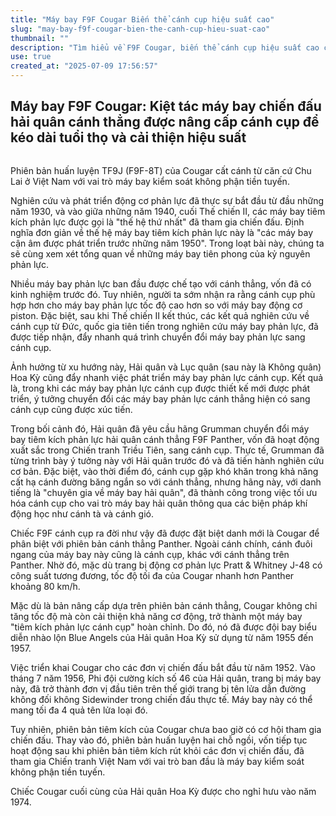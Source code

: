 ```yaml
---
title: "Máy bay F9F Cougar Biến thể cánh cụp hiệu suất cao"
slug: "may-bay-f9f-cougar-bien-the-canh-cup-hieu-suat-cao"
thumbnail: ""
description: "Tìm hiểu về F9F Cougar, biến thể cánh cụp hiệu suất cao của máy bay tiêm kích F9F Panther cánh thẳng, từng được Hải quân Mỹ sử dụng và tham chiến tại Việt Nam với vai trò khác."
use: true
created_at: "2025-07-09 17:56:57"
---
```


## Máy bay F9F Cougar: Kiệt tác máy bay chiến đấu hải quân cánh thẳng được nâng cấp cánh cụp để kéo dài tuổi thọ và cải thiện hiệu suất

![]()

Phiên bản huấn luyện TF9J (F9F-8T) của Cougar cất cánh từ căn cứ Chu Lai ở Việt Nam với vai trò máy bay kiểm soát không phận tiền tuyến.

Nghiên cứu và phát triển động cơ phản lực đã thực sự bắt đầu từ đầu những năm 1930, và vào giữa những năm 1940, cuối Thế chiến II, các máy bay tiêm kích phản lực được gọi là "thế hệ thứ nhất" đã tham gia chiến đấu. Định nghĩa đơn giản về thế hệ máy bay tiêm kích phản lực này là "các máy bay cận âm được phát triển trước những năm 1950". Trong loạt bài này, chúng ta sẽ cùng xem xét tổng quan về những máy bay tiên phong của kỷ nguyên phản lực.

Nhiều máy bay phản lực ban đầu được chế tạo với cánh thẳng, vốn đã có kinh nghiệm trước đó. Tuy nhiên, người ta sớm nhận ra rằng cánh cụp phù hợp hơn cho máy bay phản lực tốc độ cao hơn so với máy bay động cơ piston. Đặc biệt, sau khi Thế chiến II kết thúc, các kết quả nghiên cứu về cánh cụp từ Đức, quốc gia tiên tiến trong nghiên cứu máy bay phản lực, đã được tiếp nhận, đẩy nhanh quá trình chuyển đổi máy bay phản lực sang cánh cụp.

Ảnh hưởng từ xu hướng này, Hải quân và Lục quân (sau này là Không quân) Hoa Kỳ cũng đẩy nhanh việc phát triển máy bay phản lực cánh cụp. Kết quả là, trong khi các máy bay phản lực cánh cụp được thiết kế mới được phát triển, ý tưởng chuyển đổi các máy bay phản lực cánh thẳng hiện có sang cánh cụp cũng được xúc tiến.

Trong bối cảnh đó, Hải quân đã yêu cầu hãng Grumman chuyển đổi máy bay tiêm kích phản lực hải quân cánh thẳng F9F Panther, vốn đã hoạt động xuất sắc trong Chiến tranh Triều Tiên, sang cánh cụp. Thực tế, Grumman đã từng trình bày ý tưởng này với Hải quân trước đó và đã tiến hành nghiên cứu cơ bản. Đặc biệt, vào thời điểm đó, cánh cụp gặp khó khăn trong khả năng cất hạ cánh đường băng ngắn so với cánh thẳng, nhưng hãng này, với danh tiếng là "chuyên gia về máy bay hải quân", đã thành công trong việc tối ưu hóa cánh cụp cho vai trò máy bay hải quân thông qua các biện pháp khí động học như cánh tà và cánh gió.

Chiếc F9F cánh cụp ra đời như vậy đã được đặt biệt danh mới là Cougar để phân biệt với phiên bản cánh thẳng Panther. Ngoài cánh chính, cánh đuôi ngang của máy bay này cũng là cánh cụp, khác với cánh thẳng trên Panther. Nhờ đó, mặc dù trang bị động cơ phản lực Pratt & Whitney J-48 có công suất tương đương, tốc độ tối đa của Cougar nhanh hơn Panther khoảng 80 km/h.

Mặc dù là bản nâng cấp dựa trên phiên bản cánh thẳng, Cougar không chỉ tăng tốc độ mà còn cải thiện khả năng cơ động, trở thành một máy bay "tiêm kích phản lực cánh cụp" hoàn chỉnh. Do đó, nó đã được đội bay biểu diễn nhào lộn Blue Angels của Hải quân Hoa Kỳ sử dụng từ năm 1955 đến 1957.

Việc triển khai Cougar cho các đơn vị chiến đấu bắt đầu từ năm 1952. Vào tháng 7 năm 1956, Phi đội cường kích số 46 của Hải quân, trang bị máy bay này, đã trở thành đơn vị đầu tiên trên thế giới trang bị tên lửa dẫn đường không đối không Sidewinder trong chiến đấu thực tế. Máy bay này có thể mang tối đa 4 quả tên lửa loại đó.

Tuy nhiên, phiên bản tiêm kích của Cougar chưa bao giờ có cơ hội tham gia chiến đấu. Thay vào đó, phiên bản huấn luyện hai chỗ ngồi, vốn tiếp tục hoạt động sau khi phiên bản tiêm kích rút khỏi các đơn vị chiến đấu, đã tham gia Chiến tranh Việt Nam với vai trò ban đầu là máy bay kiểm soát không phận tiền tuyến.

Chiếc Cougar cuối cùng của Hải quân Hoa Kỳ được cho nghỉ hưu vào năm 1974.